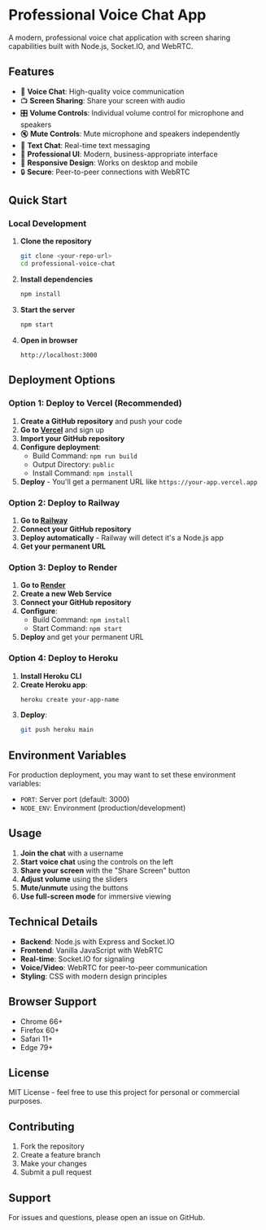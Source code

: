 # Professional Voice Chat App

A modern, professional voice chat application with screen sharing capabilities built with Node.js, Socket.IO, and WebRTC.

## Features

- 🎤 **Voice Chat**: High-quality voice communication
- 📺 **Screen Sharing**: Share your screen with audio
- 🎛️ **Volume Controls**: Individual volume control for microphone and speakers
- 🔇 **Mute Controls**: Mute microphone and speakers independently
- 💬 **Text Chat**: Real-time text messaging
- 🎨 **Professional UI**: Modern, business-appropriate interface
- 📱 **Responsive Design**: Works on desktop and mobile
- 🔒 **Secure**: Peer-to-peer connections with WebRTC

## Quick Start

### Local Development

1. **Clone the repository**
   ```bash
   git clone <your-repo-url>
   cd professional-voice-chat
   ```

2. **Install dependencies**
   ```bash
   npm install
   ```

3. **Start the server**
   ```bash
   npm start
   ```

4. **Open in browser**
   ```
   http://localhost:3000
   ```

## Deployment Options

### Option 1: Deploy to Vercel (Recommended)

1. **Create a GitHub repository** and push your code
2. **Go to [Vercel](https://vercel.com)** and sign up
3. **Import your GitHub repository**
4. **Configure deployment**:
   - Build Command: `npm run build`
   - Output Directory: `public`
   - Install Command: `npm install`
5. **Deploy** - You'll get a permanent URL like `https://your-app.vercel.app`

### Option 2: Deploy to Railway

1. **Go to [Railway](https://railway.app)**
2. **Connect your GitHub repository**
3. **Deploy automatically** - Railway will detect it's a Node.js app
4. **Get your permanent URL**

### Option 3: Deploy to Render

1. **Go to [Render](https://render.com)**
2. **Create a new Web Service**
3. **Connect your GitHub repository**
4. **Configure**:
   - Build Command: `npm install`
   - Start Command: `npm start`
5. **Deploy** and get your permanent URL

### Option 4: Deploy to Heroku

1. **Install Heroku CLI**
2. **Create Heroku app**:
   ```bash
   heroku create your-app-name
   ```
3. **Deploy**:
   ```bash
   git push heroku main
   ```

## Environment Variables

For production deployment, you may want to set these environment variables:

- `PORT`: Server port (default: 3000)
- `NODE_ENV`: Environment (production/development)

## Usage

1. **Join the chat** with a username
2. **Start voice chat** using the controls on the left
3. **Share your screen** with the "Share Screen" button
4. **Adjust volume** using the sliders
5. **Mute/unmute** using the buttons
6. **Use full-screen mode** for immersive viewing

## Technical Details

- **Backend**: Node.js with Express and Socket.IO
- **Frontend**: Vanilla JavaScript with WebRTC
- **Real-time**: Socket.IO for signaling
- **Voice/Video**: WebRTC for peer-to-peer communication
- **Styling**: CSS with modern design principles

## Browser Support

- Chrome 66+
- Firefox 60+
- Safari 11+
- Edge 79+

## License

MIT License - feel free to use this project for personal or commercial purposes.

## Contributing

1. Fork the repository
2. Create a feature branch
3. Make your changes
4. Submit a pull request

## Support

For issues and questions, please open an issue on GitHub. 